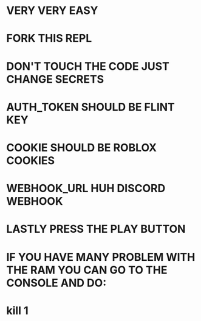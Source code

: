 # VERY VERY EASY

# FORK THIS REPL

# DON'T TOUCH THE CODE JUST CHANGE SECRETS 

# AUTH_TOKEN SHOULD BE FLINT KEY

# COOKIE SHOULD BE ROBLOX COOKIES

# WEBHOOK_URL HUH DISCORD WEBHOOK

# LASTLY PRESS THE PLAY BUTTON

# IF YOU HAVE MANY PROBLEM WITH THE RAM YOU CAN GO TO THE CONSOLE AND DO:

# kill 1